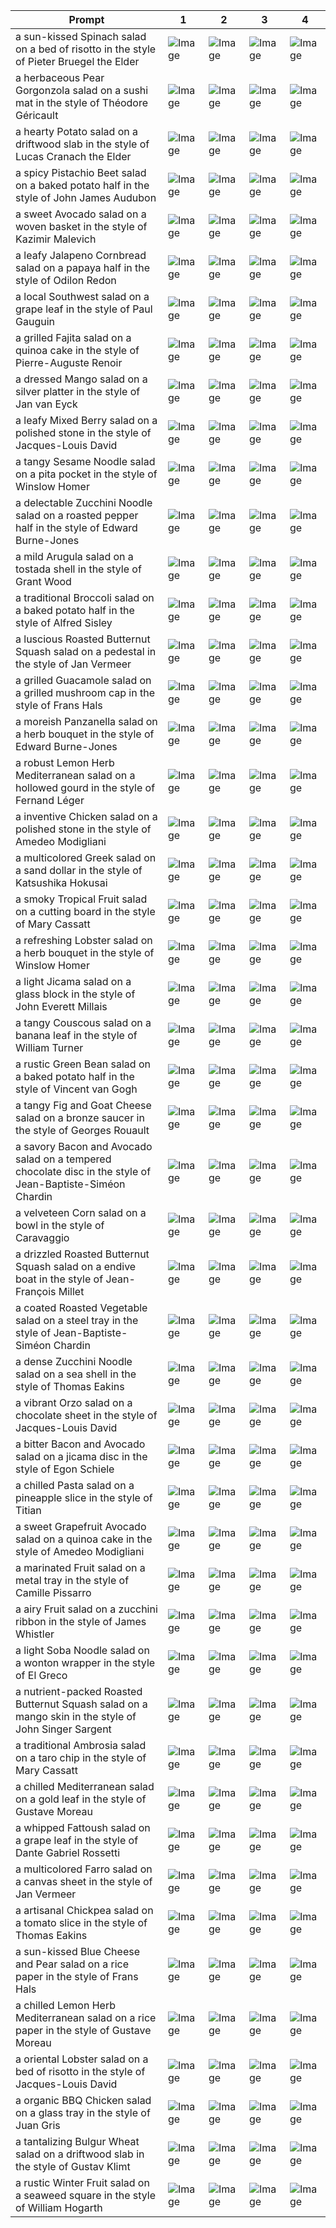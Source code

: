| Prompt | 1 | 2 | 3 | 4 |
|-|-|-|-|-|
| a sun-kissed Spinach salad on a bed of risotto in the style of Pieter Bruegel the Elder | ![Image](https://salad-benchmark-public-assets.s3.us-east-2.amazonaws.com/sdxl/c42f9b81-0743-49c3-8d40-042d28902937-0.jpg) | ![Image](https://salad-benchmark-public-assets.s3.us-east-2.amazonaws.com/sdxl/c42f9b81-0743-49c3-8d40-042d28902937-1.jpg) | ![Image](https://salad-benchmark-public-assets.s3.us-east-2.amazonaws.com/sdxl/c42f9b81-0743-49c3-8d40-042d28902937-2.jpg) | ![Image](https://salad-benchmark-public-assets.s3.us-east-2.amazonaws.com/sdxl/c42f9b81-0743-49c3-8d40-042d28902937-3.jpg) |
| a herbaceous Pear Gorgonzola salad on a sushi mat in the style of Théodore Géricault | ![Image](https://salad-benchmark-public-assets.s3.us-east-2.amazonaws.com/sdxl/031e813a-cd4b-4991-859e-d8e156feac02-0.jpg) | ![Image](https://salad-benchmark-public-assets.s3.us-east-2.amazonaws.com/sdxl/031e813a-cd4b-4991-859e-d8e156feac02-1.jpg) | ![Image](https://salad-benchmark-public-assets.s3.us-east-2.amazonaws.com/sdxl/031e813a-cd4b-4991-859e-d8e156feac02-2.jpg) | ![Image](https://salad-benchmark-public-assets.s3.us-east-2.amazonaws.com/sdxl/031e813a-cd4b-4991-859e-d8e156feac02-3.jpg) |
| a hearty Potato salad on a driftwood slab in the style of Lucas Cranach the Elder | ![Image](https://salad-benchmark-public-assets.s3.us-east-2.amazonaws.com/sdxl/fd441a67-e071-4dbc-a551-c7639360241c-0.jpg) | ![Image](https://salad-benchmark-public-assets.s3.us-east-2.amazonaws.com/sdxl/fd441a67-e071-4dbc-a551-c7639360241c-1.jpg) | ![Image](https://salad-benchmark-public-assets.s3.us-east-2.amazonaws.com/sdxl/fd441a67-e071-4dbc-a551-c7639360241c-2.jpg) | ![Image](https://salad-benchmark-public-assets.s3.us-east-2.amazonaws.com/sdxl/fd441a67-e071-4dbc-a551-c7639360241c-3.jpg) |
| a spicy Pistachio Beet salad on a baked potato half in the style of John James Audubon | ![Image](https://salad-benchmark-public-assets.s3.us-east-2.amazonaws.com/sdxl/e9726a2f-4c3b-4b6f-b0b6-9f5c7840bd54-0.jpg) | ![Image](https://salad-benchmark-public-assets.s3.us-east-2.amazonaws.com/sdxl/e9726a2f-4c3b-4b6f-b0b6-9f5c7840bd54-1.jpg) | ![Image](https://salad-benchmark-public-assets.s3.us-east-2.amazonaws.com/sdxl/e9726a2f-4c3b-4b6f-b0b6-9f5c7840bd54-2.jpg) | ![Image](https://salad-benchmark-public-assets.s3.us-east-2.amazonaws.com/sdxl/e9726a2f-4c3b-4b6f-b0b6-9f5c7840bd54-3.jpg) |
| a sweet Avocado salad on a woven basket in the style of Kazimir Malevich | ![Image](https://salad-benchmark-public-assets.s3.us-east-2.amazonaws.com/sdxl/1df9f532-3d17-4384-8833-200329ed41b7-0.jpg) | ![Image](https://salad-benchmark-public-assets.s3.us-east-2.amazonaws.com/sdxl/1df9f532-3d17-4384-8833-200329ed41b7-1.jpg) | ![Image](https://salad-benchmark-public-assets.s3.us-east-2.amazonaws.com/sdxl/1df9f532-3d17-4384-8833-200329ed41b7-2.jpg) | ![Image](https://salad-benchmark-public-assets.s3.us-east-2.amazonaws.com/sdxl/1df9f532-3d17-4384-8833-200329ed41b7-3.jpg) |
| a leafy Jalapeno Cornbread salad on a papaya half in the style of Odilon Redon | ![Image](https://salad-benchmark-public-assets.s3.us-east-2.amazonaws.com/sdxl/916ef5c8-1116-43c0-a53a-eecb60e0345f-0.jpg) | ![Image](https://salad-benchmark-public-assets.s3.us-east-2.amazonaws.com/sdxl/916ef5c8-1116-43c0-a53a-eecb60e0345f-1.jpg) | ![Image](https://salad-benchmark-public-assets.s3.us-east-2.amazonaws.com/sdxl/916ef5c8-1116-43c0-a53a-eecb60e0345f-2.jpg) | ![Image](https://salad-benchmark-public-assets.s3.us-east-2.amazonaws.com/sdxl/916ef5c8-1116-43c0-a53a-eecb60e0345f-3.jpg) |
| a local Southwest salad on a grape leaf in the style of Paul Gauguin | ![Image](https://salad-benchmark-public-assets.s3.us-east-2.amazonaws.com/sdxl/4567d6b6-dcd2-4936-988c-b56cdbeb44c4-0.jpg) | ![Image](https://salad-benchmark-public-assets.s3.us-east-2.amazonaws.com/sdxl/4567d6b6-dcd2-4936-988c-b56cdbeb44c4-1.jpg) | ![Image](https://salad-benchmark-public-assets.s3.us-east-2.amazonaws.com/sdxl/4567d6b6-dcd2-4936-988c-b56cdbeb44c4-2.jpg) | ![Image](https://salad-benchmark-public-assets.s3.us-east-2.amazonaws.com/sdxl/4567d6b6-dcd2-4936-988c-b56cdbeb44c4-3.jpg) |
| a grilled Fajita salad on a quinoa cake in the style of Pierre-Auguste Renoir | ![Image](https://salad-benchmark-public-assets.s3.us-east-2.amazonaws.com/sdxl/870f3a12-6401-4ea3-89a8-58a8a2334dd9-0.jpg) | ![Image](https://salad-benchmark-public-assets.s3.us-east-2.amazonaws.com/sdxl/870f3a12-6401-4ea3-89a8-58a8a2334dd9-1.jpg) | ![Image](https://salad-benchmark-public-assets.s3.us-east-2.amazonaws.com/sdxl/870f3a12-6401-4ea3-89a8-58a8a2334dd9-2.jpg) | ![Image](https://salad-benchmark-public-assets.s3.us-east-2.amazonaws.com/sdxl/870f3a12-6401-4ea3-89a8-58a8a2334dd9-3.jpg) |
| a dressed Mango salad on a silver platter in the style of Jan van Eyck | ![Image](https://salad-benchmark-public-assets.s3.us-east-2.amazonaws.com/sdxl/b505484c-ad80-4150-aabc-d32df1d6eda9-0.jpg) | ![Image](https://salad-benchmark-public-assets.s3.us-east-2.amazonaws.com/sdxl/b505484c-ad80-4150-aabc-d32df1d6eda9-1.jpg) | ![Image](https://salad-benchmark-public-assets.s3.us-east-2.amazonaws.com/sdxl/b505484c-ad80-4150-aabc-d32df1d6eda9-2.jpg) | ![Image](https://salad-benchmark-public-assets.s3.us-east-2.amazonaws.com/sdxl/b505484c-ad80-4150-aabc-d32df1d6eda9-3.jpg) |
| a leafy Mixed Berry salad on a polished stone in the style of Jacques-Louis David | ![Image](https://salad-benchmark-public-assets.s3.us-east-2.amazonaws.com/sdxl/fc3d5095-9752-4954-a05e-ce65a22d0b33-0.jpg) | ![Image](https://salad-benchmark-public-assets.s3.us-east-2.amazonaws.com/sdxl/fc3d5095-9752-4954-a05e-ce65a22d0b33-1.jpg) | ![Image](https://salad-benchmark-public-assets.s3.us-east-2.amazonaws.com/sdxl/fc3d5095-9752-4954-a05e-ce65a22d0b33-2.jpg) | ![Image](https://salad-benchmark-public-assets.s3.us-east-2.amazonaws.com/sdxl/fc3d5095-9752-4954-a05e-ce65a22d0b33-3.jpg) |
| a tangy Sesame Noodle salad on a pita pocket in the style of Winslow Homer | ![Image](https://salad-benchmark-public-assets.s3.us-east-2.amazonaws.com/sdxl/d4b3ed4a-e71d-4593-991d-787161b2e997-0.jpg) | ![Image](https://salad-benchmark-public-assets.s3.us-east-2.amazonaws.com/sdxl/d4b3ed4a-e71d-4593-991d-787161b2e997-1.jpg) | ![Image](https://salad-benchmark-public-assets.s3.us-east-2.amazonaws.com/sdxl/d4b3ed4a-e71d-4593-991d-787161b2e997-2.jpg) | ![Image](https://salad-benchmark-public-assets.s3.us-east-2.amazonaws.com/sdxl/d4b3ed4a-e71d-4593-991d-787161b2e997-3.jpg) |
| a delectable Zucchini Noodle salad on a roasted pepper half in the style of Edward Burne-Jones | ![Image](https://salad-benchmark-public-assets.s3.us-east-2.amazonaws.com/sdxl/742bffc2-3104-49c3-bf3c-a45b3d70ec19-0.jpg) | ![Image](https://salad-benchmark-public-assets.s3.us-east-2.amazonaws.com/sdxl/742bffc2-3104-49c3-bf3c-a45b3d70ec19-1.jpg) | ![Image](https://salad-benchmark-public-assets.s3.us-east-2.amazonaws.com/sdxl/742bffc2-3104-49c3-bf3c-a45b3d70ec19-2.jpg) | ![Image](https://salad-benchmark-public-assets.s3.us-east-2.amazonaws.com/sdxl/742bffc2-3104-49c3-bf3c-a45b3d70ec19-3.jpg) |
| a mild Arugula salad on a tostada shell in the style of Grant Wood | ![Image](https://salad-benchmark-public-assets.s3.us-east-2.amazonaws.com/sdxl/43762cbd-e130-47b9-9fd6-c0a05b71be8f-0.jpg) | ![Image](https://salad-benchmark-public-assets.s3.us-east-2.amazonaws.com/sdxl/43762cbd-e130-47b9-9fd6-c0a05b71be8f-1.jpg) | ![Image](https://salad-benchmark-public-assets.s3.us-east-2.amazonaws.com/sdxl/43762cbd-e130-47b9-9fd6-c0a05b71be8f-2.jpg) | ![Image](https://salad-benchmark-public-assets.s3.us-east-2.amazonaws.com/sdxl/43762cbd-e130-47b9-9fd6-c0a05b71be8f-3.jpg) |
| a traditional Broccoli salad on a baked potato half in the style of Alfred Sisley | ![Image](https://salad-benchmark-public-assets.s3.us-east-2.amazonaws.com/sdxl/7feceb3b-0227-4ff1-ab00-4790260504fa-0.jpg) | ![Image](https://salad-benchmark-public-assets.s3.us-east-2.amazonaws.com/sdxl/7feceb3b-0227-4ff1-ab00-4790260504fa-1.jpg) | ![Image](https://salad-benchmark-public-assets.s3.us-east-2.amazonaws.com/sdxl/7feceb3b-0227-4ff1-ab00-4790260504fa-2.jpg) | ![Image](https://salad-benchmark-public-assets.s3.us-east-2.amazonaws.com/sdxl/7feceb3b-0227-4ff1-ab00-4790260504fa-3.jpg) |
| a luscious Roasted Butternut Squash salad on a pedestal in the style of Jan Vermeer | ![Image](https://salad-benchmark-public-assets.s3.us-east-2.amazonaws.com/sdxl/97b33556-2546-4495-9e6d-cf9f784ffaf4-0.jpg) | ![Image](https://salad-benchmark-public-assets.s3.us-east-2.amazonaws.com/sdxl/97b33556-2546-4495-9e6d-cf9f784ffaf4-1.jpg) | ![Image](https://salad-benchmark-public-assets.s3.us-east-2.amazonaws.com/sdxl/97b33556-2546-4495-9e6d-cf9f784ffaf4-2.jpg) | ![Image](https://salad-benchmark-public-assets.s3.us-east-2.amazonaws.com/sdxl/97b33556-2546-4495-9e6d-cf9f784ffaf4-3.jpg) |
| a grilled Guacamole salad on a grilled mushroom cap in the style of Frans Hals | ![Image](https://salad-benchmark-public-assets.s3.us-east-2.amazonaws.com/sdxl/e57cf5ed-29b6-4181-ba65-91b3457be513-0.jpg) | ![Image](https://salad-benchmark-public-assets.s3.us-east-2.amazonaws.com/sdxl/e57cf5ed-29b6-4181-ba65-91b3457be513-1.jpg) | ![Image](https://salad-benchmark-public-assets.s3.us-east-2.amazonaws.com/sdxl/e57cf5ed-29b6-4181-ba65-91b3457be513-2.jpg) | ![Image](https://salad-benchmark-public-assets.s3.us-east-2.amazonaws.com/sdxl/e57cf5ed-29b6-4181-ba65-91b3457be513-3.jpg) |
| a moreish Panzanella salad on a herb bouquet in the style of Edward Burne-Jones | ![Image](https://salad-benchmark-public-assets.s3.us-east-2.amazonaws.com/sdxl/a45d17e3-0e54-4d94-9ed6-10b064b2b83f-0.jpg) | ![Image](https://salad-benchmark-public-assets.s3.us-east-2.amazonaws.com/sdxl/a45d17e3-0e54-4d94-9ed6-10b064b2b83f-1.jpg) | ![Image](https://salad-benchmark-public-assets.s3.us-east-2.amazonaws.com/sdxl/a45d17e3-0e54-4d94-9ed6-10b064b2b83f-2.jpg) | ![Image](https://salad-benchmark-public-assets.s3.us-east-2.amazonaws.com/sdxl/a45d17e3-0e54-4d94-9ed6-10b064b2b83f-3.jpg) |
| a robust Lemon Herb Mediterranean salad on a hollowed gourd in the style of Fernand Léger | ![Image](https://salad-benchmark-public-assets.s3.us-east-2.amazonaws.com/sdxl/d1c962cc-91de-4308-a98a-c6abf4e0bb38-0.jpg) | ![Image](https://salad-benchmark-public-assets.s3.us-east-2.amazonaws.com/sdxl/d1c962cc-91de-4308-a98a-c6abf4e0bb38-1.jpg) | ![Image](https://salad-benchmark-public-assets.s3.us-east-2.amazonaws.com/sdxl/d1c962cc-91de-4308-a98a-c6abf4e0bb38-2.jpg) | ![Image](https://salad-benchmark-public-assets.s3.us-east-2.amazonaws.com/sdxl/d1c962cc-91de-4308-a98a-c6abf4e0bb38-3.jpg) |
| a inventive Chicken salad on a polished stone in the style of Amedeo Modigliani | ![Image](https://salad-benchmark-public-assets.s3.us-east-2.amazonaws.com/sdxl/a983746c-48ad-4f58-be40-108a96e55e50-0.jpg) | ![Image](https://salad-benchmark-public-assets.s3.us-east-2.amazonaws.com/sdxl/a983746c-48ad-4f58-be40-108a96e55e50-1.jpg) | ![Image](https://salad-benchmark-public-assets.s3.us-east-2.amazonaws.com/sdxl/a983746c-48ad-4f58-be40-108a96e55e50-2.jpg) | ![Image](https://salad-benchmark-public-assets.s3.us-east-2.amazonaws.com/sdxl/a983746c-48ad-4f58-be40-108a96e55e50-3.jpg) |
| a multicolored Greek salad on a sand dollar in the style of Katsushika Hokusai | ![Image](https://salad-benchmark-public-assets.s3.us-east-2.amazonaws.com/sdxl/7253e26b-a734-40d4-aad8-c5456591c20e-0.jpg) | ![Image](https://salad-benchmark-public-assets.s3.us-east-2.amazonaws.com/sdxl/7253e26b-a734-40d4-aad8-c5456591c20e-1.jpg) | ![Image](https://salad-benchmark-public-assets.s3.us-east-2.amazonaws.com/sdxl/7253e26b-a734-40d4-aad8-c5456591c20e-2.jpg) | ![Image](https://salad-benchmark-public-assets.s3.us-east-2.amazonaws.com/sdxl/7253e26b-a734-40d4-aad8-c5456591c20e-3.jpg) |
| a smoky Tropical Fruit salad on a cutting board in the style of Mary Cassatt | ![Image](https://salad-benchmark-public-assets.s3.us-east-2.amazonaws.com/sdxl/87bc79f1-2b35-4a1b-9fd7-851a5ebb0e1d-0.jpg) | ![Image](https://salad-benchmark-public-assets.s3.us-east-2.amazonaws.com/sdxl/87bc79f1-2b35-4a1b-9fd7-851a5ebb0e1d-1.jpg) | ![Image](https://salad-benchmark-public-assets.s3.us-east-2.amazonaws.com/sdxl/87bc79f1-2b35-4a1b-9fd7-851a5ebb0e1d-2.jpg) | ![Image](https://salad-benchmark-public-assets.s3.us-east-2.amazonaws.com/sdxl/87bc79f1-2b35-4a1b-9fd7-851a5ebb0e1d-3.jpg) |
| a refreshing Lobster salad on a herb bouquet in the style of Winslow Homer | ![Image](https://salad-benchmark-public-assets.s3.us-east-2.amazonaws.com/sdxl/d8e195c3-44f1-4514-8816-33e65673b237-0.jpg) | ![Image](https://salad-benchmark-public-assets.s3.us-east-2.amazonaws.com/sdxl/d8e195c3-44f1-4514-8816-33e65673b237-1.jpg) | ![Image](https://salad-benchmark-public-assets.s3.us-east-2.amazonaws.com/sdxl/d8e195c3-44f1-4514-8816-33e65673b237-2.jpg) | ![Image](https://salad-benchmark-public-assets.s3.us-east-2.amazonaws.com/sdxl/d8e195c3-44f1-4514-8816-33e65673b237-3.jpg) |
| a light Jicama salad on a glass block in the style of John Everett Millais | ![Image](https://salad-benchmark-public-assets.s3.us-east-2.amazonaws.com/sdxl/f8288005-1931-41d7-b062-cf229ffed55a-0.jpg) | ![Image](https://salad-benchmark-public-assets.s3.us-east-2.amazonaws.com/sdxl/f8288005-1931-41d7-b062-cf229ffed55a-1.jpg) | ![Image](https://salad-benchmark-public-assets.s3.us-east-2.amazonaws.com/sdxl/f8288005-1931-41d7-b062-cf229ffed55a-2.jpg) | ![Image](https://salad-benchmark-public-assets.s3.us-east-2.amazonaws.com/sdxl/f8288005-1931-41d7-b062-cf229ffed55a-3.jpg) |
| a tangy Couscous salad on a banana leaf in the style of William Turner | ![Image](https://salad-benchmark-public-assets.s3.us-east-2.amazonaws.com/sdxl/8feb7a40-e92c-496f-903e-4c25a547be2a-0.jpg) | ![Image](https://salad-benchmark-public-assets.s3.us-east-2.amazonaws.com/sdxl/8feb7a40-e92c-496f-903e-4c25a547be2a-1.jpg) | ![Image](https://salad-benchmark-public-assets.s3.us-east-2.amazonaws.com/sdxl/8feb7a40-e92c-496f-903e-4c25a547be2a-2.jpg) | ![Image](https://salad-benchmark-public-assets.s3.us-east-2.amazonaws.com/sdxl/8feb7a40-e92c-496f-903e-4c25a547be2a-3.jpg) |
| a rustic Green Bean salad on a baked potato half in the style of Vincent van Gogh | ![Image](https://salad-benchmark-public-assets.s3.us-east-2.amazonaws.com/sdxl/016a4134-73ad-446f-a434-47f3aaa8577c-0.jpg) | ![Image](https://salad-benchmark-public-assets.s3.us-east-2.amazonaws.com/sdxl/016a4134-73ad-446f-a434-47f3aaa8577c-1.jpg) | ![Image](https://salad-benchmark-public-assets.s3.us-east-2.amazonaws.com/sdxl/016a4134-73ad-446f-a434-47f3aaa8577c-2.jpg) | ![Image](https://salad-benchmark-public-assets.s3.us-east-2.amazonaws.com/sdxl/016a4134-73ad-446f-a434-47f3aaa8577c-3.jpg) |
| a tangy Fig and Goat Cheese salad on a bronze saucer in the style of Georges Rouault | ![Image](https://salad-benchmark-public-assets.s3.us-east-2.amazonaws.com/sdxl/326d793c-3c3c-4ce9-aa51-b6e971bb1486-0.jpg) | ![Image](https://salad-benchmark-public-assets.s3.us-east-2.amazonaws.com/sdxl/326d793c-3c3c-4ce9-aa51-b6e971bb1486-1.jpg) | ![Image](https://salad-benchmark-public-assets.s3.us-east-2.amazonaws.com/sdxl/326d793c-3c3c-4ce9-aa51-b6e971bb1486-2.jpg) | ![Image](https://salad-benchmark-public-assets.s3.us-east-2.amazonaws.com/sdxl/326d793c-3c3c-4ce9-aa51-b6e971bb1486-3.jpg) |
| a savory Bacon and Avocado salad on a tempered chocolate disc in the style of Jean-Baptiste-Siméon Chardin | ![Image](https://salad-benchmark-public-assets.s3.us-east-2.amazonaws.com/sdxl/0a2e8d8b-145b-45e0-9b70-bd493fd40460-0.jpg) | ![Image](https://salad-benchmark-public-assets.s3.us-east-2.amazonaws.com/sdxl/0a2e8d8b-145b-45e0-9b70-bd493fd40460-1.jpg) | ![Image](https://salad-benchmark-public-assets.s3.us-east-2.amazonaws.com/sdxl/0a2e8d8b-145b-45e0-9b70-bd493fd40460-2.jpg) | ![Image](https://salad-benchmark-public-assets.s3.us-east-2.amazonaws.com/sdxl/0a2e8d8b-145b-45e0-9b70-bd493fd40460-3.jpg) |
| a velveteen Corn salad on a bowl in the style of Caravaggio | ![Image](https://salad-benchmark-public-assets.s3.us-east-2.amazonaws.com/sdxl/e72b2b85-9dd4-4f98-ada5-ee9aa53b7401-0.jpg) | ![Image](https://salad-benchmark-public-assets.s3.us-east-2.amazonaws.com/sdxl/e72b2b85-9dd4-4f98-ada5-ee9aa53b7401-1.jpg) | ![Image](https://salad-benchmark-public-assets.s3.us-east-2.amazonaws.com/sdxl/e72b2b85-9dd4-4f98-ada5-ee9aa53b7401-2.jpg) | ![Image](https://salad-benchmark-public-assets.s3.us-east-2.amazonaws.com/sdxl/e72b2b85-9dd4-4f98-ada5-ee9aa53b7401-3.jpg) |
| a drizzled Roasted Butternut Squash salad on a endive boat in the style of Jean-François Millet | ![Image](https://salad-benchmark-public-assets.s3.us-east-2.amazonaws.com/sdxl/a81cbbbe-b4de-45cb-a8f9-e79e88533709-0.jpg) | ![Image](https://salad-benchmark-public-assets.s3.us-east-2.amazonaws.com/sdxl/a81cbbbe-b4de-45cb-a8f9-e79e88533709-1.jpg) | ![Image](https://salad-benchmark-public-assets.s3.us-east-2.amazonaws.com/sdxl/a81cbbbe-b4de-45cb-a8f9-e79e88533709-2.jpg) | ![Image](https://salad-benchmark-public-assets.s3.us-east-2.amazonaws.com/sdxl/a81cbbbe-b4de-45cb-a8f9-e79e88533709-3.jpg) |
| a coated Roasted Vegetable salad on a steel tray in the style of Jean-Baptiste-Siméon Chardin | ![Image](https://salad-benchmark-public-assets.s3.us-east-2.amazonaws.com/sdxl/347c6d7c-f6b2-4ebe-b57e-5025796f6030-0.jpg) | ![Image](https://salad-benchmark-public-assets.s3.us-east-2.amazonaws.com/sdxl/347c6d7c-f6b2-4ebe-b57e-5025796f6030-1.jpg) | ![Image](https://salad-benchmark-public-assets.s3.us-east-2.amazonaws.com/sdxl/347c6d7c-f6b2-4ebe-b57e-5025796f6030-2.jpg) | ![Image](https://salad-benchmark-public-assets.s3.us-east-2.amazonaws.com/sdxl/347c6d7c-f6b2-4ebe-b57e-5025796f6030-3.jpg) |
| a dense Zucchini Noodle salad on a sea shell in the style of Thomas Eakins | ![Image](https://salad-benchmark-public-assets.s3.us-east-2.amazonaws.com/sdxl/79dad85c-477b-4ece-a45d-356916499c0c-0.jpg) | ![Image](https://salad-benchmark-public-assets.s3.us-east-2.amazonaws.com/sdxl/79dad85c-477b-4ece-a45d-356916499c0c-1.jpg) | ![Image](https://salad-benchmark-public-assets.s3.us-east-2.amazonaws.com/sdxl/79dad85c-477b-4ece-a45d-356916499c0c-2.jpg) | ![Image](https://salad-benchmark-public-assets.s3.us-east-2.amazonaws.com/sdxl/79dad85c-477b-4ece-a45d-356916499c0c-3.jpg) |
| a vibrant Orzo salad on a chocolate sheet in the style of Jacques-Louis David | ![Image](https://salad-benchmark-public-assets.s3.us-east-2.amazonaws.com/sdxl/211a0ac5-8841-4acd-92d8-1c4cdef5e302-0.jpg) | ![Image](https://salad-benchmark-public-assets.s3.us-east-2.amazonaws.com/sdxl/211a0ac5-8841-4acd-92d8-1c4cdef5e302-1.jpg) | ![Image](https://salad-benchmark-public-assets.s3.us-east-2.amazonaws.com/sdxl/211a0ac5-8841-4acd-92d8-1c4cdef5e302-2.jpg) | ![Image](https://salad-benchmark-public-assets.s3.us-east-2.amazonaws.com/sdxl/211a0ac5-8841-4acd-92d8-1c4cdef5e302-3.jpg) |
| a bitter Bacon and Avocado salad on a jicama disc in the style of Egon Schiele | ![Image](https://salad-benchmark-public-assets.s3.us-east-2.amazonaws.com/sdxl/0701f6c9-9c27-464e-97b0-c7fecf94de46-0.jpg) | ![Image](https://salad-benchmark-public-assets.s3.us-east-2.amazonaws.com/sdxl/0701f6c9-9c27-464e-97b0-c7fecf94de46-1.jpg) | ![Image](https://salad-benchmark-public-assets.s3.us-east-2.amazonaws.com/sdxl/0701f6c9-9c27-464e-97b0-c7fecf94de46-2.jpg) | ![Image](https://salad-benchmark-public-assets.s3.us-east-2.amazonaws.com/sdxl/0701f6c9-9c27-464e-97b0-c7fecf94de46-3.jpg) |
| a chilled Pasta salad on a pineapple slice in the style of Titian | ![Image](https://salad-benchmark-public-assets.s3.us-east-2.amazonaws.com/sdxl/3d341e54-f5b5-4ef7-9e62-fb9940a0fe28-0.jpg) | ![Image](https://salad-benchmark-public-assets.s3.us-east-2.amazonaws.com/sdxl/3d341e54-f5b5-4ef7-9e62-fb9940a0fe28-1.jpg) | ![Image](https://salad-benchmark-public-assets.s3.us-east-2.amazonaws.com/sdxl/3d341e54-f5b5-4ef7-9e62-fb9940a0fe28-2.jpg) | ![Image](https://salad-benchmark-public-assets.s3.us-east-2.amazonaws.com/sdxl/3d341e54-f5b5-4ef7-9e62-fb9940a0fe28-3.jpg) |
| a sweet Grapefruit Avocado salad on a quinoa cake in the style of Amedeo Modigliani | ![Image](https://salad-benchmark-public-assets.s3.us-east-2.amazonaws.com/sdxl/903c522b-7662-4ba9-ab7d-c614f8854ec6-0.jpg) | ![Image](https://salad-benchmark-public-assets.s3.us-east-2.amazonaws.com/sdxl/903c522b-7662-4ba9-ab7d-c614f8854ec6-1.jpg) | ![Image](https://salad-benchmark-public-assets.s3.us-east-2.amazonaws.com/sdxl/903c522b-7662-4ba9-ab7d-c614f8854ec6-2.jpg) | ![Image](https://salad-benchmark-public-assets.s3.us-east-2.amazonaws.com/sdxl/903c522b-7662-4ba9-ab7d-c614f8854ec6-3.jpg) |
| a marinated Fruit salad on a metal tray in the style of Camille Pissarro | ![Image](https://salad-benchmark-public-assets.s3.us-east-2.amazonaws.com/sdxl/dde5005c-99d1-4695-96fc-31f2e7869cbf-0.jpg) | ![Image](https://salad-benchmark-public-assets.s3.us-east-2.amazonaws.com/sdxl/dde5005c-99d1-4695-96fc-31f2e7869cbf-1.jpg) | ![Image](https://salad-benchmark-public-assets.s3.us-east-2.amazonaws.com/sdxl/dde5005c-99d1-4695-96fc-31f2e7869cbf-2.jpg) | ![Image](https://salad-benchmark-public-assets.s3.us-east-2.amazonaws.com/sdxl/dde5005c-99d1-4695-96fc-31f2e7869cbf-3.jpg) |
| a airy Fruit salad on a zucchini ribbon in the style of James Whistler | ![Image](https://salad-benchmark-public-assets.s3.us-east-2.amazonaws.com/sdxl/d26cbd28-eb19-47c2-a6ba-1f767217125a-0.jpg) | ![Image](https://salad-benchmark-public-assets.s3.us-east-2.amazonaws.com/sdxl/d26cbd28-eb19-47c2-a6ba-1f767217125a-1.jpg) | ![Image](https://salad-benchmark-public-assets.s3.us-east-2.amazonaws.com/sdxl/d26cbd28-eb19-47c2-a6ba-1f767217125a-2.jpg) | ![Image](https://salad-benchmark-public-assets.s3.us-east-2.amazonaws.com/sdxl/d26cbd28-eb19-47c2-a6ba-1f767217125a-3.jpg) |
| a light Soba Noodle salad on a wonton wrapper in the style of El Greco | ![Image](https://salad-benchmark-public-assets.s3.us-east-2.amazonaws.com/sdxl/24bd2cc6-e2e3-4955-af3a-2cbafb5e5d7c-0.jpg) | ![Image](https://salad-benchmark-public-assets.s3.us-east-2.amazonaws.com/sdxl/24bd2cc6-e2e3-4955-af3a-2cbafb5e5d7c-1.jpg) | ![Image](https://salad-benchmark-public-assets.s3.us-east-2.amazonaws.com/sdxl/24bd2cc6-e2e3-4955-af3a-2cbafb5e5d7c-2.jpg) | ![Image](https://salad-benchmark-public-assets.s3.us-east-2.amazonaws.com/sdxl/24bd2cc6-e2e3-4955-af3a-2cbafb5e5d7c-3.jpg) |
| a nutrient-packed Roasted Butternut Squash salad on a mango skin in the style of John Singer Sargent | ![Image](https://salad-benchmark-public-assets.s3.us-east-2.amazonaws.com/sdxl/ca91a69a-c3b7-4903-901d-d55bd429a81a-0.jpg) | ![Image](https://salad-benchmark-public-assets.s3.us-east-2.amazonaws.com/sdxl/ca91a69a-c3b7-4903-901d-d55bd429a81a-1.jpg) | ![Image](https://salad-benchmark-public-assets.s3.us-east-2.amazonaws.com/sdxl/ca91a69a-c3b7-4903-901d-d55bd429a81a-2.jpg) | ![Image](https://salad-benchmark-public-assets.s3.us-east-2.amazonaws.com/sdxl/ca91a69a-c3b7-4903-901d-d55bd429a81a-3.jpg) |
| a traditional Ambrosia salad on a taro chip in the style of Mary Cassatt | ![Image](https://salad-benchmark-public-assets.s3.us-east-2.amazonaws.com/sdxl/ce533c4f-9305-4ad0-949b-4bd3e682a970-0.jpg) | ![Image](https://salad-benchmark-public-assets.s3.us-east-2.amazonaws.com/sdxl/ce533c4f-9305-4ad0-949b-4bd3e682a970-1.jpg) | ![Image](https://salad-benchmark-public-assets.s3.us-east-2.amazonaws.com/sdxl/ce533c4f-9305-4ad0-949b-4bd3e682a970-2.jpg) | ![Image](https://salad-benchmark-public-assets.s3.us-east-2.amazonaws.com/sdxl/ce533c4f-9305-4ad0-949b-4bd3e682a970-3.jpg) |
| a chilled Mediterranean salad on a gold leaf in the style of Gustave Moreau | ![Image](https://salad-benchmark-public-assets.s3.us-east-2.amazonaws.com/sdxl/d51e127b-9d47-4367-9819-ec3f6e16569b-0.jpg) | ![Image](https://salad-benchmark-public-assets.s3.us-east-2.amazonaws.com/sdxl/d51e127b-9d47-4367-9819-ec3f6e16569b-1.jpg) | ![Image](https://salad-benchmark-public-assets.s3.us-east-2.amazonaws.com/sdxl/d51e127b-9d47-4367-9819-ec3f6e16569b-2.jpg) | ![Image](https://salad-benchmark-public-assets.s3.us-east-2.amazonaws.com/sdxl/d51e127b-9d47-4367-9819-ec3f6e16569b-3.jpg) |
| a whipped Fattoush salad on a grape leaf in the style of Dante Gabriel Rossetti | ![Image](https://salad-benchmark-public-assets.s3.us-east-2.amazonaws.com/sdxl/8ea64fdd-a18d-4c06-8877-9bf193f2f698-0.jpg) | ![Image](https://salad-benchmark-public-assets.s3.us-east-2.amazonaws.com/sdxl/8ea64fdd-a18d-4c06-8877-9bf193f2f698-1.jpg) | ![Image](https://salad-benchmark-public-assets.s3.us-east-2.amazonaws.com/sdxl/8ea64fdd-a18d-4c06-8877-9bf193f2f698-2.jpg) | ![Image](https://salad-benchmark-public-assets.s3.us-east-2.amazonaws.com/sdxl/8ea64fdd-a18d-4c06-8877-9bf193f2f698-3.jpg) |
| a multicolored Farro salad on a canvas sheet in the style of Jan Vermeer | ![Image](https://salad-benchmark-public-assets.s3.us-east-2.amazonaws.com/sdxl/54936704-5704-4c12-b9a5-35096ad0f10a-0.jpg) | ![Image](https://salad-benchmark-public-assets.s3.us-east-2.amazonaws.com/sdxl/54936704-5704-4c12-b9a5-35096ad0f10a-1.jpg) | ![Image](https://salad-benchmark-public-assets.s3.us-east-2.amazonaws.com/sdxl/54936704-5704-4c12-b9a5-35096ad0f10a-2.jpg) | ![Image](https://salad-benchmark-public-assets.s3.us-east-2.amazonaws.com/sdxl/54936704-5704-4c12-b9a5-35096ad0f10a-3.jpg) |
| a artisanal Chickpea salad on a tomato slice in the style of Thomas Eakins | ![Image](https://salad-benchmark-public-assets.s3.us-east-2.amazonaws.com/sdxl/631b0e43-d00e-437c-8f68-1a0d4dfa534d-0.jpg) | ![Image](https://salad-benchmark-public-assets.s3.us-east-2.amazonaws.com/sdxl/631b0e43-d00e-437c-8f68-1a0d4dfa534d-1.jpg) | ![Image](https://salad-benchmark-public-assets.s3.us-east-2.amazonaws.com/sdxl/631b0e43-d00e-437c-8f68-1a0d4dfa534d-2.jpg) | ![Image](https://salad-benchmark-public-assets.s3.us-east-2.amazonaws.com/sdxl/631b0e43-d00e-437c-8f68-1a0d4dfa534d-3.jpg) |
| a sun-kissed Blue Cheese and Pear salad on a rice paper in the style of Frans Hals | ![Image](https://salad-benchmark-public-assets.s3.us-east-2.amazonaws.com/sdxl/f290e846-1403-4ecc-a6fa-3b758b392194-0.jpg) | ![Image](https://salad-benchmark-public-assets.s3.us-east-2.amazonaws.com/sdxl/f290e846-1403-4ecc-a6fa-3b758b392194-1.jpg) | ![Image](https://salad-benchmark-public-assets.s3.us-east-2.amazonaws.com/sdxl/f290e846-1403-4ecc-a6fa-3b758b392194-2.jpg) | ![Image](https://salad-benchmark-public-assets.s3.us-east-2.amazonaws.com/sdxl/f290e846-1403-4ecc-a6fa-3b758b392194-3.jpg) |
| a chilled Lemon Herb Mediterranean salad on a rice paper in the style of Gustave Moreau | ![Image](https://salad-benchmark-public-assets.s3.us-east-2.amazonaws.com/sdxl/dcfa35d8-93fe-41e8-a297-c0bdabc75151-0.jpg) | ![Image](https://salad-benchmark-public-assets.s3.us-east-2.amazonaws.com/sdxl/dcfa35d8-93fe-41e8-a297-c0bdabc75151-1.jpg) | ![Image](https://salad-benchmark-public-assets.s3.us-east-2.amazonaws.com/sdxl/dcfa35d8-93fe-41e8-a297-c0bdabc75151-2.jpg) | ![Image](https://salad-benchmark-public-assets.s3.us-east-2.amazonaws.com/sdxl/dcfa35d8-93fe-41e8-a297-c0bdabc75151-3.jpg) |
| a oriental Lobster salad on a bed of risotto in the style of Jacques-Louis David | ![Image](https://salad-benchmark-public-assets.s3.us-east-2.amazonaws.com/sdxl/bf59c27c-729c-4713-97ee-1b1e919d8ffc-0.jpg) | ![Image](https://salad-benchmark-public-assets.s3.us-east-2.amazonaws.com/sdxl/bf59c27c-729c-4713-97ee-1b1e919d8ffc-1.jpg) | ![Image](https://salad-benchmark-public-assets.s3.us-east-2.amazonaws.com/sdxl/bf59c27c-729c-4713-97ee-1b1e919d8ffc-2.jpg) | ![Image](https://salad-benchmark-public-assets.s3.us-east-2.amazonaws.com/sdxl/bf59c27c-729c-4713-97ee-1b1e919d8ffc-3.jpg) |
| a organic BBQ Chicken salad on a glass tray in the style of Juan Gris | ![Image](https://salad-benchmark-public-assets.s3.us-east-2.amazonaws.com/sdxl/3c0ac583-d655-471b-9cf5-43b9e922c27b-0.jpg) | ![Image](https://salad-benchmark-public-assets.s3.us-east-2.amazonaws.com/sdxl/3c0ac583-d655-471b-9cf5-43b9e922c27b-1.jpg) | ![Image](https://salad-benchmark-public-assets.s3.us-east-2.amazonaws.com/sdxl/3c0ac583-d655-471b-9cf5-43b9e922c27b-2.jpg) | ![Image](https://salad-benchmark-public-assets.s3.us-east-2.amazonaws.com/sdxl/3c0ac583-d655-471b-9cf5-43b9e922c27b-3.jpg) |
| a tantalizing Bulgur Wheat salad on a driftwood slab in the style of Gustav Klimt | ![Image](https://salad-benchmark-public-assets.s3.us-east-2.amazonaws.com/sdxl/47941515-67bb-4d09-a2ad-c30959ddf546-0.jpg) | ![Image](https://salad-benchmark-public-assets.s3.us-east-2.amazonaws.com/sdxl/47941515-67bb-4d09-a2ad-c30959ddf546-1.jpg) | ![Image](https://salad-benchmark-public-assets.s3.us-east-2.amazonaws.com/sdxl/47941515-67bb-4d09-a2ad-c30959ddf546-2.jpg) | ![Image](https://salad-benchmark-public-assets.s3.us-east-2.amazonaws.com/sdxl/47941515-67bb-4d09-a2ad-c30959ddf546-3.jpg) |
| a rustic Winter Fruit salad on a seaweed square in the style of William Hogarth | ![Image](https://salad-benchmark-public-assets.s3.us-east-2.amazonaws.com/sdxl/7a3583ff-11c4-4fdb-8126-2c030452de92-0.jpg) | ![Image](https://salad-benchmark-public-assets.s3.us-east-2.amazonaws.com/sdxl/7a3583ff-11c4-4fdb-8126-2c030452de92-1.jpg) | ![Image](https://salad-benchmark-public-assets.s3.us-east-2.amazonaws.com/sdxl/7a3583ff-11c4-4fdb-8126-2c030452de92-2.jpg) | ![Image](https://salad-benchmark-public-assets.s3.us-east-2.amazonaws.com/sdxl/7a3583ff-11c4-4fdb-8126-2c030452de92-3.jpg) |
